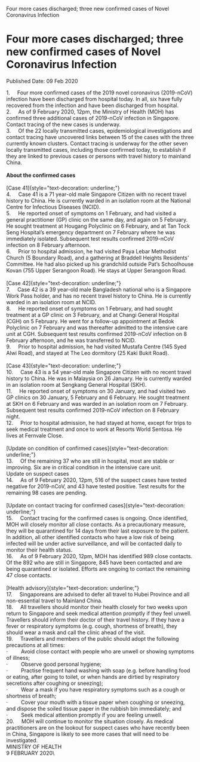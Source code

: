 Four more cases discharged; three new confirmed cases of Novel
Coronavirus Infection

Four more cases discharged; three new confirmed cases of Novel Coronavirus Infection
====================================================================================

Published Date: 09 Feb 2020

1.     Four more confirmed cases of the 2019 novel coronavirus
(2019-nCoV) infection have been discharged from hospital today. In all,
six have fully recovered from the infection and have been discharged
from hospital.\
2.     As of 9 February 2020, 12pm, the Ministry of Health (MOH) has
confirmed three additional cases of 2019-nCoV infection in Singapore.
Contact tracing of the new cases is underway.\
3.     Of the 22 locally transmitted cases, epidemiological
investigations and contact tracing have uncovered links between 15 of
the cases with the three currently known clusters. Contact tracing is
underway for the other seven locally transmitted cases, including those
confirmed today, to establish if they are linked to previous cases or
persons with travel history to mainland China.\
\
**About the confirmed cases**\
\
[Case 41]{style="text-decoration: underline;"}\
4.     Case 41 is a 71 year-old male Singapore Citizen with no recent
travel history to China. He is currently warded in an isolation room at
the National Centre for Infectious Diseases (NCID).\
5.     He reported onset of symptoms on 1 February, and had visited a
general practitioner (GP) clinic on the same day, and again on 5
February. He sought treatment at Hougang Polyclinic on 6 February, and
at Tan Tock Seng Hospital’s emergency department on 7 February where he
was immediately isolated. Subsequent test results confirmed 2019-nCoV
infection on 8 February afternoon.\
6.     Prior to hospital admission, he had visited Paya Lebar Methodist
Church (5 Boundary Road), and a gathering at Braddell Heights Residents’
Committee. He had also picked up his grandchild outside Pat’s
Schoolhouse Kovan (755 Upper Serangoon Road). He stays at Upper
Serangoon Road.\
\
[Case 42]{style="text-decoration: underline;"}\
7.     Case 42 is a 39 year-old male Bangladesh national who is a
Singapore Work Pass holder, and has no recent travel history to China.
He is currently warded in an isolation room at NCID.\
8.     He reported onset of symptoms on 1 February, and had sought
treatment at a GP clinic on 3 February, and at Changi General Hospital
(CGH) on 5 February. He went for a follow-up appointment at Bedok
Polyclinic on 7 February and was thereafter admitted to the intensive
care unit at CGH. Subsequent test results confirmed 2019-nCoV infection
on 8 February afternoon, and he was transferred to NCID.\
9.     Prior to hospital admission, he had visited Mustafa Centre (145
Syed Alwi Road), and stayed at The Leo dormitory (25 Kaki Bukit Road).\
\
[Case 43]{style="text-decoration: underline;"}\
10.     Case 43 is a 54 year-old male Singapore Citizen with no recent
travel history to China. He was in Malaysia on 26 January. He is
currently warded in an isolation room at Sengkang General Hospital
(SKH).\
11.     He reported onset of symptoms on 30 January, and had visited two
GP clinics on 30 January, 5 February and 6 February. He sought treatment
at SKH on 6 February and was warded in an isolation room on 7 February.
Subsequent test results confirmed 2019-nCoV infection on 8 February
night.\
12.     Prior to hospital admission, he had stayed at home, except for
trips to seek medical treatment and once to work at Resorts World
Sentosa. He lives at Fernvale Close.\
\
[Update on condition of confirmed
cases]{style="text-decoration: underline;"}\
13.     Of the remaining 37 who are still in hospital, most are stable
or improving. Six are in critical condition in the intensive care unit.\
Update on suspect cases\
14.     As of 9 February 2020, 12pm, 516 of the suspect cases have
tested negative for 2019-nCoV, and 43 have tested positive. Test results
for the remaining 98 cases are pending.\
\
[Update on contact tracing for confirmed
cases]{style="text-decoration: underline;"}\
15.     Contact tracing for the confirmed cases is ongoing. Once
identified, MOH will closely monitor all close contacts. As a
precautionary measure, they will be quarantined for 14 days from their
last exposure to the patient. In addition, all other identified contacts
who have a low risk of being infected will be under active surveillance,
and will be contacted daily to monitor their health status.\
16.     As of 9 February 2020, 12pm, MOH has identified 989 close
contacts. Of the 892 who are still in Singapore, 845 have been contacted
and are being quarantined or isolated. Efforts are ongoing to contact
the remaining 47 close contacts.\
\
[Health advisory]{style="text-decoration: underline;"}\
17.     Singaporeans are advised to defer all travel to Hubei Province
and all non-essential travel to Mainland China.\
18.     All travellers should monitor their health closely for two weeks
upon return to Singapore and seek medical attention promptly if they
feel unwell. Travellers should inform their doctor of their travel
history. If they have a fever or respiratory symptoms (e.g. cough,
shortness of breath), they should wear a mask and call the clinic ahead
of the visit.\
19.     Travellers and members of the public should adopt the following
precautions at all times:\
·         Avoid close contact with people who are unwell or showing
symptoms of illness;\
·         Observe good personal hygiene;\
·         Practise frequent hand washing with soap (e.g. before handling
food or eating, after going to toilet, or when hands are dirtied by
respiratory secretions after coughing or sneezing);\
·         Wear a mask if you have respiratory symptoms such as a cough
or shortness of breath;\
·         Cover your mouth with a tissue paper when coughing or
sneezing, and dispose the soiled tissue paper in the rubbish bin
immediately; and\
·         Seek medical attention promptly if you are feeling unwell.\
20.     MOH will continue to monitor the situation closely. As medical
practitioners are on the lookout for suspect cases who have recently
been in China, Singapore is likely to see more cases that will need to
be investigated.\
MINISTRY OF HEALTH\
9 FEBRUARY 2020\

